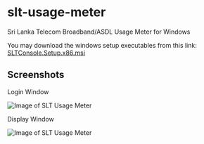 # slt-usage-meter

Sri Lanka Telecom Broadband/ASDL Usage Meter for Windows

You may download the windows setup executables from this link: [SLTConsole.Setup.x86.msi](https://github.com/enbiso/slt-usage-meter/releases/download/v1.0/SLTConsole.Setup.x86.msi)

## Screenshots ##

Login Window

![Image of SLT Usage Meter](https://raw.githubusercontent.com/enbiso/slt-usage-meter/gh-pages/images/screenshot2.png)

Display Window

![Image of SLT Usage Meter](https://raw.githubusercontent.com/enbiso/slt-usage-meter/gh-pages/images/screenshot1.png)


